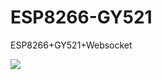 # ESP8266-GY521
ESP8266+GY521+Websocket

[![](https://thumbs.odycdn.com/713022392587cf496414818004a0db7b.webp)](https://odysee.com/@asyprojects:c/webm:5?r=21U7ehM3KtTS3GhS43Hn9XyMBdDWU1pQ)
